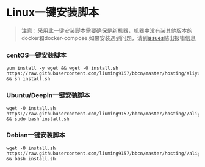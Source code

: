 # Linux一键安装脚本
> 注意：采用此一键安装脚本需要确保是新机器，机器中没有装其他版本的docker和docker-compose.如果安装遇到问题，请到[issues](https://github.com/liuming9157/bbcn/issues)贴出报错信息

### centOS一键安装脚本
```
yum install -y wget && wget -O install.sh https://raw.githubusercontent.com/liuming9157/bbcn/master/hosting/aliyun/centos.sh && sh install.sh
```
### Ubuntu/Deepin一键安装脚本
```
wget -O install.sh https://raw.githubusercontent.com/liuming9157/bbcn/master/hosting//aliyun/ubuntu.sh && sudo bash install.sh
```

### Debian一键安装脚本
```
wget -O install.sh https://raw.githubusercontent.com/liuming9157/bbcn/master/hosting//aliyun/debian.sh && bash install.sh
```